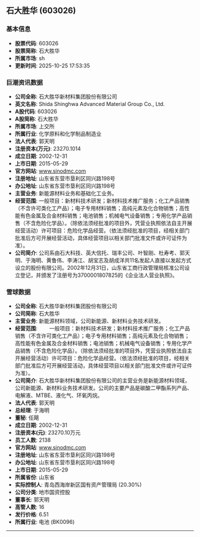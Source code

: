 ## 石大胜华 (603026)

### 基本信息

- **股票代码**: 603026
- **股票简称**: 石大胜华
- **所属市场**: sh
- **更新时间**: 2025-10-25 17:53:35

### 巨潮资讯数据

- **公司全称**: 石大胜华新材料集团股份有限公司
- **英文名称**: Shida Shinghwa Advanced Material Group Co., Ltd.
- **A股代码**: 603026
- **A股简称**: 石大胜华
- **所属市场**: 上交所
- **所属行业**: 化学原料和化学制品制造业
- **法人代表**: 郭天明
- **注册资本(万元)**: 23270.1014
- **成立日期**: 2002-12-31
- **上市日期**: 2015-05-29
- **官方网站**: www.sinodmc.com
- **注册地址**: 山东省东营市垦利区同兴路198号
- **办公地址**: 山东省东营市垦利区同兴路198号
- **主营业务**: 新能源材料业务和基础化工业务。
- **经营范围**: 一般项目：新材料技术研发；新材料技术推广服务；化工产品销售（不含许可类化工产品）；电子专用材料销售；高纯元素及化合物销售；高性能有色金属及合金材料销售；电池销售；机械电气设备销售；专用化学产品销售（不含危险化学品）。（除依法须经批准的项目外，凭营业执照依法自主开展经营活动）许可项目：危险化学品经营。（依法须经批准的项目，经相关部门批准后方可开展经营活动，具体经营项目以相关部门批准文件或许可证件为准）。
- **公司简介**: 公司系由石大科技、英大信托、瑞丰公司、叶智刚、杜寿考、郭天明、于海明、黄鲁伟、李涛江、胡宝志及胡成洋共11名发起人直接以发起方式设立的股份有限公司。2002年12月31日，山东省工商行政管理局核准公司设立登记，并颁发了注册号为3700001807825的《企业法人营业执照》。

### 雪球数据

- **公司全称**: 石大胜华新材料集团股份有限公司
- **公司简称**: 石大胜华
- **主营业务**: 新能源材料领域，公司新能源、新材料业务技术研发。
- **经营范围**: 　　一般项目：新材料技术研发；新材料技术推广服务；化工产品销售（不含许可类化工产品）；电子专用材料销售；高纯元素及化合物销售；高性能有色金属及合金材料销售；电池销售；机械电气设备销售；专用化学产品销售（不含危险化学品）。（除依法须经批准的项目外，凭营业执照依法自主开展经营活动）许可项目：危险化学品经营。（依法须经批准的项目，经相关部门批准后方可开展经营活动，具体经营项目以相关部门批准文件或许可证件为准）。
- **公司简介**: 石大胜华新材料集团股份有限公司的主营业务是新能源材料领域，公司新能源、新材料业务技术研发。公司的主要产品是碳酸二甲酯系列产品、电解液、MTBE、液化气、环氧丙烷。
- **法人代表**: 郭天明
- **总经理**: 于海明
- **董秘**: 任飓
- **成立日期**: 2002-12-31
- **注册资本(元)**: 23270.10万元
- **员工人数**: 2138
- **官方网站**: www.sinodmc.com
- **注册地址**: 山东省东营市垦利区同兴路198号
- **办公地址**: 山东省东营市垦利区同兴路198号
- **上市日期**: 2015-05-29
- **所属省份**: 山东省
- **实际控制人**: 青岛西海岸新区国有资产管理局 (20.30%)
- **公司分类**: 地市国资控股
- **董事长**: 郭天明
- **高管人数**: 16
- **发行价格**: 6.51
- **所属行业**: 电池 (BK0096)

---